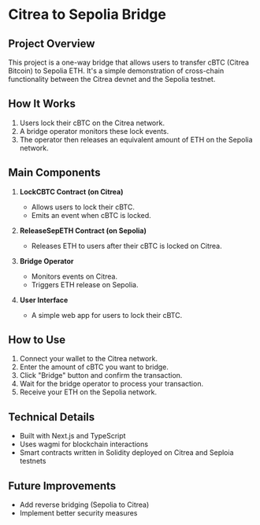 # Citrea to Sepolia Bridge

## Project Overview

This project is a one-way bridge that allows users to transfer cBTC (Citrea Bitcoin) to Sepolia ETH. It's a simple demonstration of cross-chain functionality between the Citrea devnet and the Sepolia testnet.

## How It Works

1. Users lock their cBTC on the Citrea network.
2. A bridge operator monitors these lock events.
3. The operator then releases an equivalent amount of ETH on the Sepolia network.

## Main Components

1. **LockCBTC Contract (on Citrea)**

   - Allows users to lock their cBTC.
   - Emits an event when cBTC is locked.

2. **ReleaseSepETH Contract (on Sepolia)**

   - Releases ETH to users after their cBTC is locked on Citrea.

3. **Bridge Operator**

   - Monitors events on Citrea.
   - Triggers ETH release on Sepolia.

4. **User Interface**
   - A simple web app for users to lock their cBTC.

## How to Use

1. Connect your wallet to the Citrea network.
2. Enter the amount of cBTC you want to bridge.
3. Click "Bridge" button and confirm the transaction.
4. Wait for the bridge operator to process your transaction.
5. Receive your ETH on the Sepolia network.

## Technical Details

- Built with Next.js and TypeScript
- Uses wagmi for blockchain interactions
- Smart contracts written in Solidity deployed on Citrea and Seploia testnets

## Future Improvements

- Add reverse bridging (Sepolia to Citrea)
- Implement better security measures
